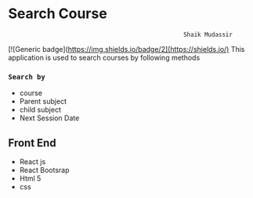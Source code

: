 # Search Course
                                                      Shaik Mudassir
[![Generic badge](https://img.shields.io/badge/2](https://shields.io/)
This application is used to search courses by following methods
### `Search by` 
+ course
+ Parent subject
+ child subject
+ Next Session Date

## Front End

+ React js
+ React Bootsrap
+ Html 5
+ css
